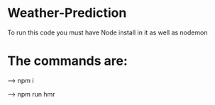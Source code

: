 # Weather-Prediction
To run this code you must have Node install in it as well as nodemon
# The commands are:
--> npm i

--> npm run hmr
